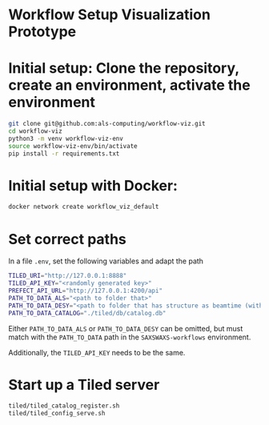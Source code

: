 # Workflow Setup Visualization Prototype

# Initial setup: Clone the repository, create an environment, activate the environment

```bash
git clone git@github.com:als-computing/workflow-viz.git
cd workflow-viz
python3 -m venv workflow-viz-env
source workflow-viz-env/bin/activate
pip install -r requirements.txt
```

# Initial setup with Docker: 

```bash
docker network create workflow_viz_default
```

# Set correct paths

In a file `.env`, set the following variables and adapt the path 

```bash
TILED_URI="http://127.0.0.1:8888"
TILED_API_KEY="<randomly generated key>"
PREFECT_API_URL="http://127.0.0.1:4200/api"
PATH_TO_DATA_ALS="<path to folder that>"
PATH_TO_DATA_DESY="<path to folder that has structure as beamtime (with subfolders /raw, /processed/ ...)>"
PATH_TO_DATA_CATALOG="./tiled/db/catalog.db"
```

Either `PATH_TO_DATA_ALS` or `PATH_TO_DATA_DESY` can be omitted, but must match with the `PATH_TO_DATA` path in the `SAXSWAXS-workflows` environment.

Additionally, the `TILED_API_KEY` needs to be the same.

# Start up a Tiled server

```bash
tiled/tiled_catalog_register.sh
tiled/tiled_config_serve.sh
```